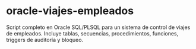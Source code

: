 # oracle-viajes-empleados
Script completo en Oracle SQL/PLSQL para un sistema de control de viajes de empleados. Incluye tablas, secuencias, procedimientos, funciones, triggers de auditoría y bloqueo.
